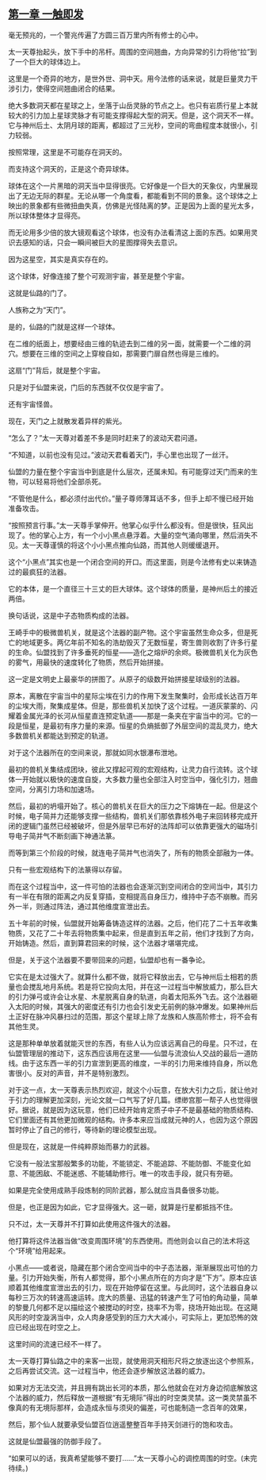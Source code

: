 ## [第一章 一触即发](https://www.xxbiquge.com/11_11207/9109469.html)


  毫无预兆的，一个警兆传遍了方圆三百万里内所有修士的心中。

  太一天尊抬起头，放下手中的吊杆。周围的空间翘曲，方向异常的引力将他“拉”到了一个巨大的球体边上。

  这里是一个奇异的地方，是世外世、洞中天。用今法修的话来说，就是巨量灵力干涉引力，使得空间翘曲闭合的结果。

  绝大多数洞天都在星球之上，坐落于山岳灵脉的节点之上。也只有岩质行星上本就较大的引力加上星球灵脉才有可能支撑得起大型的洞天。但是，这个洞天不一样。它与神州后土、太阴月球的距离，都超过了三光秒，空间的弯曲程度本就很小，引力较弱。

  按照常理，这里是不可能存在洞天的。

  而支持这个洞天的，正是这个奇异球体。

  球体在这个一片黑暗的洞天当中显得很亮。它好像是一个巨大的天象仪，内里展现出了无边无际的群星。无论从哪一个角度看，都能看到不同的景象。这个球体之上映出的景象都有些微扭曲失真，仿佛是光怪陆离的梦。正是因为上面的星光太多，所以球体整体才显得亮。

  而无论用多少倍的放大镜观看这个球体，也没有办法看清这上面的东西。如果用灵识去感知的话，只会一瞬间被巨大的星图撑得失去意识。

  因为这星空，其实是真实存在的。

  这个球体，好像连接了整个可观测宇宙，甚至是整个宇宙。

  这就是仙路的门了。

  人族称之为“天门”。

  是的，仙路的门就是这样一个球体。

  在二维的纸面上，想要经由三维的轨迹去到二维的另一面，就需要一个二维的洞穴。想要在三维的空间之上穿梭自如，那需要门扉自然也得是三维的。

  这扇“门”背后，就是整个宇宙。

  只是对于仙盟来说，门后的东西就不仅仅是宇宙了。

  还有宇宙怪兽。

  现在，天门之上就散发着异样的紫光。

  “怎么了？”太一天尊对着差不多是同时赶来了的波动天君问道。

  “不知道，以前也没有见过。”波动天君看着天门，手心里也出现了一丝汗。

  仙盟的力量在整个宇宙当中到底是什么层次，还属未知。有可能穿过天门而来的生物，可以轻易将他们全部杀死。

  “不管他是什么，都必须付出代价。”量子尊师薄耳话不多，但手上却不慢已经开始准备攻击。

  “按照预言行事。”太一天尊手掌伸开。他掌心似乎什么都没有。但是很快，狂风出现了。他的掌心上方，有一个小小黑点悬浮着。大量的空气涌向哪里，然后消失不见。太一天尊谨慎的将这个小小黑点推向仙路，而其他人则缓缓退开。

  这个“小黑点”其实也是一个闭合空间的开口。而这里面，则是今法修有史以来铸造过的最疯狂的法器。

  它的本体，是一个直径三十三丈的巨大球体。这个球体的质量，是神州后土的接近两倍。

  换句话说，这是中子态物质构成的法器。

  王崎手中的极微兽机关，就是这个法器的副产物。这个宇宙虽然生命众多，但是死亡的地域更多。两亿年前不知名的浩劫毁灭了无数恒星，寄生兽则收割了许多行星的生命。仙盟找到了许多垂死的恒星——造化之熔炉的余烬。极微兽机关化为灰色的雾气，用最快的速度转化了物质，然后开始拼接。

  这一定是文明史上最豪华的拼图了。从原子的级数开始拼接星球级别的法器。

  原本，离散在宇宙当中的星际尘埃在引力的作用下发生聚集时，会形成长达百万年的尘埃大雨，聚集成星体。但是，那些兽机关加快了这个过程。一道灰蒙蒙的、闪耀着金属光泽的长河从恒星直连预定轨道——那是一条夹在宇宙当中的河。它的一段是恒星，是最初有序力量的来源。恒星的负熵抵御了外层空间的混乱灵力，绝大多数兽机关都能达到预定的轨道。

  对于这个法器所在的空间来说，那就如同水银瀑布泄地。

  最初的兽机关集结成团块，彼此又撑起可观的宏观结构，让灵力自行流转。这个球体一开始就以极快的速度自旋，大多数力量也全部注入时空当中，强化引力，翘曲空间，分离引力场和加速场。

  然后，最初的坍塌开始了。核心的兽机关在巨大的压力之下熔铸在一起。但是这个时候，电子简并力还能够支撑一些结构，兽机关们那依靠核外电子来回转移完成开闭的逻辑门虽然已经被破坏，但是外层早已布好的法阵却可以依靠更强大的磁场引导电子简并气不断刻画下神通法篆。

  而等到第三个阶段的时候，就连电子简并气也消失了，所有的物质全部融为一体。

  只有一些宏观结构下的法篆得以存留。

  而在这个过程当中，这一件可怕的法器也会逐渐沉到空间闭合的空间当中，其引力有一半在有限的距离之内反复穿插，变相提高自身压力，维持中子态不崩散。而另外一半，则通过阵法，通过其他维度宣泄出去。

  五十年前的时候，仙盟就开始筹备铸造这样的法器。之后，他们花了二十五年收集物质，又花了二十年去将物质集中起来，但是直到五年之前，他们才找到了方向，开始铸造。然后，直到算君回来的时候，这个法器才堪堪完成。

  但是，关于这个法器要不要带回来的问题，仙盟却也有一番争论。

  它实在是太过强大了。就算什么都不做，就将它释放出去，它与神州后土相若的质量也会搅乱地月系统。若是将它投向太阳，并在这一过程当中解放威力，那么巨大的引力弹弓或许会让水星、木星脱离自身的轨道，向着太阳系外飞去。这个法器砸入太阳的时候，其强大的密度还有引力也会引发史无前例的脉冲爆发。如果神州后土正好在脉冲风暴扫过的范围，那这个星球上除了龙族和人族高阶修士，将不会有其他生灵。

  这是那种单单放着就能灭世的东西，有些人认为应该远离自己的母星。只不过，在仙盟管理层的推动下，这东西应该用在这里——仙盟与流浪仙人交战的最后一道防线。由于这东西一半的引力宣泄到更高的维度，一半的引力用来维持自身，所以危害很小。反对的声音，并不是特别激烈。

  对于这一点，太一天尊表示热烈欢迎，就这个小玩意，在放大引力之后，就让他对于引力的理解更加深刻，光论文就一口气写了好几篇。缥缈宫那一帮子人也觉得很好。据说，就是因为这玩意，他们已经开始肯定质子中子不是最基础的物质结构、它们里面还有其他更加微观的结构。许多本来应当成就元神的人，也因为这个原因暂时停止了自己的修行，等待新的理论模型出现。

  但是现在，这就是一件纯粹原始而暴力的武器。

  它没有一般法宝那般繁多的功能，不能锁定、不能追踪、不能防御、不能变化如意、不能困敌、不能迷惑、不能辅助修行。唯一的攻击手段，就只有夯砸。

  如果是完全使用成熟手段炼制的同阶武器，那么就应当具备很多功能。

  但是，也正是因为如此，它才显得强大。这一砸，就算是行星都抵挡不住。

  只不过，太一天尊并不打算如此使用这件强大的法器。

  他打算将这件法器当做“改变周围环境”的东西使用。而他则会以自己的法术将这个“环境”给用起来。

  小黑点——或者说，隐藏在那个闭合空间当中的中子态法器，渐渐展现出可怕的力量。引力开始失衡，所有人都觉得，那个小黑点所在的方向才是“下方”。原本应该顺着其他维度宣泄出去的引力，现在开始停留在这里。与此同时，这个法器自身以每秒三万次的转速高速运转。庞大的质量、迅猛的转速产生了可怕的角动量，简单的黎曼几何都不足以描绘这个被搅动的时空，挠率不为零，挠场开始出现。在这飓风形的时空漩涡当中，众人肉身感受到的压力大大减小，可实际上，更加恐怖的效应已经出现在时空之上。

  这里时间的流速已经不一样了。

  太一天尊打算仙路之中的来客一出现，就使用洞天相形尺将之放逐出这个参照系，之后再尝试交流。这一过程当中，他还会逐步解放这法器的威力。

  如果对方无法交流，并且拥有跳出长河的本质，那么他就会在对方身边彻底解放这个法器的威力，然后释放一道根据“有无境际”得出的时空类灵禁。这一类灵禁虽不像真的有无境际那样，会造成永恒与须臾的偏差，可也能制造一念百年的效果，

  然后，那个仙人就要承受仙盟百位逍遥整整百年手持天剑进行的饱和攻击。

  这就是仙盟最强的防御手段了。

  “如果可以的话，我真希望能够不要打……”太一天尊小心的调控周围的时空。(未完待续。)
